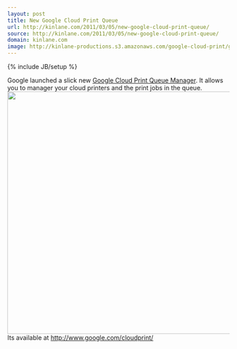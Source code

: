 ```yaml
---
layout: post
title: New Google Cloud Print Queue
url: http://kinlane.com/2011/03/05/new-google-cloud-print-queue/
source: http://kinlane.com/2011/03/05/new-google-cloud-print-queue/
domain: kinlane.com
image: http://kinlane-productions.s3.amazonaws.com/google-cloud-print/google-cloud-print-queue-1.png
---
```

{% include JB/setup %}<p>
     Google launched a slick new <a title="Google Cloud Print Queue Manager"
        href="http://www.google.com/cloudprint/">Google Cloud Print Queue Manager</a>. It allows you to manager your cloud printers and the print jobs in the queue. <img class="aligncenter c1"
        src="http://kinlane-productions.s3.amazonaws.com/google-cloud-print/google-cloud-print-queue-1.png"
        alt=""
        width="550"
        align="center" /> Its available at <a title="Google Cloud Print"
        href="http://www.google.com/cloudprint/">http://www.google.com/cloudprint/</a>
</p>